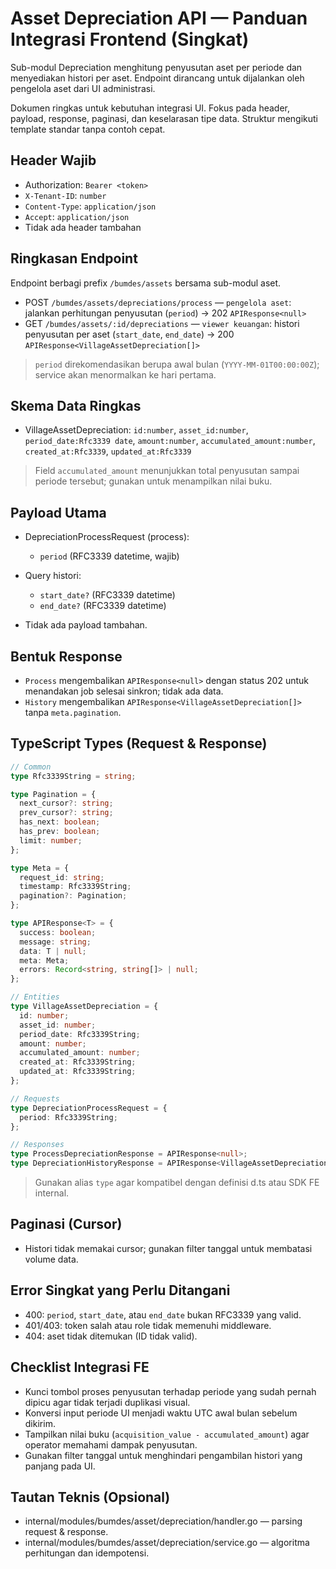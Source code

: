 # Asset Depreciation API — Panduan Integrasi Frontend (Singkat)

Sub-modul Depreciation menghitung penyusutan aset per periode dan menyediakan histori per aset. Endpoint dirancang untuk dijalankan oleh pengelola aset dari UI administrasi.

Dokumen ringkas untuk kebutuhan integrasi UI. Fokus pada header, payload, response, paginasi, dan keselarasan tipe data. Struktur mengikuti template standar tanpa contoh cepat.

## Header Wajib

- Authorization: `Bearer <token>`
- `X-Tenant-ID`: `number`
- `Content-Type`: `application/json`
- `Accept`: `application/json`
- Tidak ada header tambahan

## Ringkasan Endpoint

Endpoint berbagi prefix `/bumdes/assets` bersama sub-modul aset.

- POST `/bumdes/assets/depreciations/process` — `pengelola aset`: jalankan perhitungan penyusutan (`period`) → 202 `APIResponse<null>`
- GET `/bumdes/assets/:id/depreciations` — `viewer keuangan`: histori penyusutan per aset (`start_date`, `end_date`) → 200 `APIResponse<VillageAssetDepreciation[]>`

> `period` direkomendasikan berupa awal bulan (`YYYY-MM-01T00:00:00Z`); service akan menormalkan ke hari pertama.

## Skema Data Ringkas

- VillageAssetDepreciation: `id:number`, `asset_id:number`, `period_date:Rfc3339 date`, `amount:number`, `accumulated_amount:number`, `created_at:Rfc3339`, `updated_at:Rfc3339`

> Field `accumulated_amount` menunjukkan total penyusutan sampai periode tersebut; gunakan untuk menampilkan nilai buku.

## Payload Utama

- DepreciationProcessRequest (process):
  - `period` (RFC3339 datetime, wajib)

- Query histori:
  - `start_date?` (RFC3339 datetime)
  - `end_date?` (RFC3339 datetime)

- Tidak ada payload tambahan.

## Bentuk Response

- `Process` mengembalikan `APIResponse<null>` dengan status 202 untuk menandakan job selesai sinkron; tidak ada data.
- `History` mengembalikan `APIResponse<VillageAssetDepreciation[]>` tanpa `meta.pagination`.

## TypeScript Types (Request & Response)

```ts
// Common
type Rfc3339String = string;

type Pagination = {
  next_cursor?: string;
  prev_cursor?: string;
  has_next: boolean;
  has_prev: boolean;
  limit: number;
};

type Meta = {
  request_id: string;
  timestamp: Rfc3339String;
  pagination?: Pagination;
};

type APIResponse<T> = {
  success: boolean;
  message: string;
  data: T | null;
  meta: Meta;
  errors: Record<string, string[]> | null;
};

// Entities
type VillageAssetDepreciation = {
  id: number;
  asset_id: number;
  period_date: Rfc3339String;
  amount: number;
  accumulated_amount: number;
  created_at: Rfc3339String;
  updated_at: Rfc3339String;
};

// Requests
type DepreciationProcessRequest = {
  period: Rfc3339String;
};

// Responses
type ProcessDepreciationResponse = APIResponse<null>;
type DepreciationHistoryResponse = APIResponse<VillageAssetDepreciation[]>;
```

> Gunakan alias `type` agar kompatibel dengan definisi d.ts atau SDK FE internal.

## Paginasi (Cursor)

- Histori tidak memakai cursor; gunakan filter tanggal untuk membatasi volume data.

## Error Singkat yang Perlu Ditangani

- 400: `period`, `start_date`, atau `end_date` bukan RFC3339 yang valid.
- 401/403: token salah atau role tidak memenuhi middleware.
- 404: aset tidak ditemukan (ID tidak valid).

## Checklist Integrasi FE

- Kunci tombol proses penyusutan terhadap periode yang sudah pernah dipicu agar tidak terjadi duplikasi visual.
- Konversi input periode UI menjadi waktu UTC awal bulan sebelum dikirim.
- Tampilkan nilai buku (`acquisition_value - accumulated_amount`) agar operator memahami dampak penyusutan.
- Gunakan filter tanggal untuk menghindari pengambilan histori yang panjang pada UI.

## Tautan Teknis (Opsional)

- internal/modules/bumdes/asset/depreciation/handler.go — parsing request & response.
- internal/modules/bumdes/asset/depreciation/service.go — algoritma perhitungan dan idempotensi.
